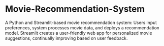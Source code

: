 # Movie-Recommendation-System


A Python and Streamlit-based movie recommendation system: Users input preferences, system processes movie data, and deploys a recommendation model. Streamlit creates a user-friendly web app for personalized movie suggestions, continually improving based on user feedback.

